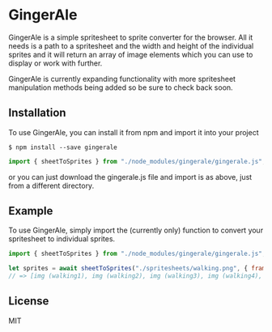 # GingerAle

GingerAle is a simple spritesheet to sprite converter for the browser. All it needs is a path to a spritesheet and the width and height of the individual sprites and it will return an array of image elements which you can use to display or work with further.

GingerAle is currently expanding functionality with more spritesheet manipulation methods being added so be sure to check back soon.

## Installation

To use GingerAle, you can install it from npm and import it into your project

```$ npm install --save gingerale```

```js
import { sheetToSprites } from "./node_modules/gingerale/gingerale.js";
```

or you can just download the gingerale.js file and import is as above, just from a different directory.

## Example

To use GingerAle, simply import the (currently only) function to convert your spritesheet to individual sprites.

```js
import { sheetToSprites } from "./node_modules/gingerale/gingerale.js";

let sprites = await sheetToSprites("./spritesheets/walking.png", { frameWidth: 32, frameHeight: 48 });
// => [img (walking1), img (walking2), img (walking3), img (walking4), etc.]
```

## License

MIT